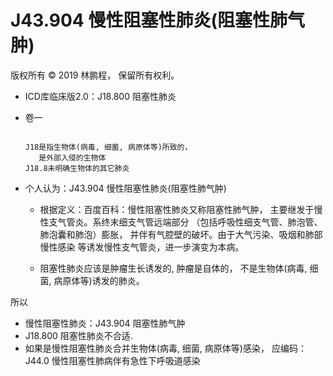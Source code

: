 # J43.904 慢性阻塞性肺炎(阻塞性肺气肿)

版权所有 © 2019 林鹏程， 保留所有权利。

- ICD库临床版2.0：J18.800 阻塞性肺炎

- 卷一

  ```

  J18是指生物体(病毒, 细菌, 病原体等)所致的，
     是外部入侵的生物体
  J18.8未明确生物体的其它肺炎

  ```

- 个人认为：J43.904 慢性阻塞性肺炎(阻塞性肺气肿)

  - 根据定义：百度百科：慢性阻塞性肺炎又称阻塞性肺气肿，
    主要继发于慢性支气管炎。系终末细支气管远端部分
    （包括呼吸性细支气管、肺泡管、 肺泡囊和肺泡）膨胀，
    并伴有气腔壁的破坏。由于大气污染、吸烟和肺部慢性感染
    等诱发慢性支气管炎，进一步演变为本病。
    
  - 阻塞性肺炎应该是肿瘤生长诱发的, 肿瘤是自体的，
    不是生物体(病毒, 细菌, 病原体等)诱发的肺炎。

所以

- 慢性阻塞性肺炎：J43.904 阻塞性肺气肿
- J18.800 阻塞性肺炎不合适.
- 如果是慢性阻塞性肺炎合并生物体(病毒, 细菌, 病原体等)感染，
  应编码：J44.0 慢性阻塞性肺病伴有急性下呼吸道感染
